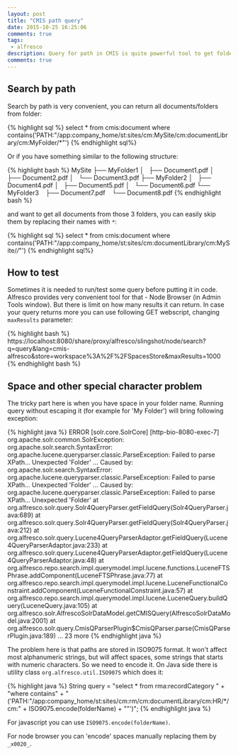 ```yaml
---
layout: post
title: "CMIS path query"
date: 2015-10-25 16:25:06
comments: true
tags: 
 - alfresco
description: Query for path in CMIS is quite powerful tool to get folders/documents from repository. Here is some useful examples/tricks.   
comments: true
---
```


## Search by path

Search by path is very convenient, you can return all documents/folders from folder:

{% highlight sql %}
select * 
from cmis:document 
where contains('PATH:\"/app:company_home/st:sites/cm:MySite/cm:documentLibrary/cm:MyFolder/*"')
{% endhighlight sql%}

Or if you have something similar to the following structure:

{% highlight bash %}
MySite
├── MyFolder1
│   ├── Document1.pdf
│   ├── Document2.pdf
│   └── Document3.pdf
├── MyFolder2
│   ├── Document4.pdf
│   ├── Document5.pdf
│   └── Document6.pdf
└── MyFolder3
    ├── Document7.pdf
    └── Document8.pdf
{% endhighlight bash %}

and want to get all documents from those 3 folders, you can easily skip them by replacing their names with `*`:

{% highlight sql %}
select * 
from cmis:document 
where contains('PATH:\"/app:company_home/st:sites/cm:documentLibrary/cm:MySite/*/*"')
{% endhighlight sql%}

## How to test

Sometimes it is needed to run/test some query before putting it in code. Alfresco provides very convenient tool for that - Node Browser (in Admin Tools window). But there is limit on how many results it can return. In case your query returns more you can use following GET webscript, changing `maxResults` parameter:

{% highlight bash %}
https://localhost:8080/share/proxy/alfresco/slingshot/node/search?q=query&lang=cmis-alfresco&store=workspace%3A%2F%2FSpacesStore&maxResults=1000
{% endhighlight bash %}

## Space and other special character problem

The tricky part here is when you have space in your folder name. Running query without escaping it (for example for 'My Folder') will bring following exception:

{% highlight java %}
ERROR [solr.core.SolrCore] [http-bio-8080-exec-7] org.apache.solr.common.SolrException: org.apache.solr.search.SyntaxError: org.apache.lucene.queryparser.classic.ParseException: Failed to parse XPath...
Unexpected 'Folder'
	...
Caused by: org.apache.solr.search.SyntaxError: org.apache.lucene.queryparser.classic.ParseException: Failed to parse XPath...
Unexpected 'Folder'
	...
Caused by: org.apache.lucene.queryparser.classic.ParseException: Failed to parse XPath...
Unexpected 'Folder'
	at org.alfresco.solr.query.Solr4QueryParser.getFieldQuery(Solr4QueryParser.java:689)
	at org.alfresco.solr.query.Solr4QueryParser.getFieldQuery(Solr4QueryParser.java:212)
	at org.alfresco.solr.query.Lucene4QueryParserAdaptor.getFieldQuery(Lucene4QueryParserAdaptor.java:233)
	at org.alfresco.solr.query.Lucene4QueryParserAdaptor.getFieldQuery(Lucene4QueryParserAdaptor.java:48)
	at org.alfresco.repo.search.impl.querymodel.impl.lucene.functions.LuceneFTSPhrase.addComponent(LuceneFTSPhrase.java:77)
	at org.alfresco.repo.search.impl.querymodel.impl.lucene.LuceneFunctionalConstraint.addComponent(LuceneFunctionalConstraint.java:57)
	at org.alfresco.repo.search.impl.querymodel.impl.lucene.LuceneQuery.buildQuery(LuceneQuery.java:105)
	at org.alfresco.solr.AlfrescoSolrDataModel.getCMISQuery(AlfrescoSolrDataModel.java:2001)
	at org.alfresco.solr.query.CmisQParserPlugin$CmisQParser.parse(CmisQParserPlugin.java:189)
	... 23 more
{% endhighlight java %}

The problem here is that paths are stored in ISO9075 format. It won't affect most alphanumeric strings, but will affect spaces, some strings that starts with numeric characters. So we need to encode it. On Java side there is utility class `org.alfresco.util.ISO9075` which does it:

{% highlight java %}
String query = 
  "select * from rma:recordCategory " +
  "where contains" +
  "('PATH:\"/app:company_home/st:sites/cm:rm/cm:documentLibrary/cm:HR/*/cm:" + ISO9075.encode(folderName) + "\"')";
{% endhighlight java %}

For javascript you can use `ISO9075.encode(folderName)`.

For node browser you can 'encode' spaces manually replacing them by `_x0020_`.
